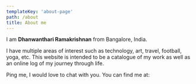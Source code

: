 ```yaml
---
templateKey: 'about-page'
path: /about
title: About me
---
```


I am **Dhanwanthari Ramakrishnan** from Bangalore, India.

I have multiple areas of interest such as technology, art, travel, football, yoga, etc. This website is intended to be a catalogue of my work as well as an online log of my journey through life.

Ping me, I would love to chat with you. You can find me at:
